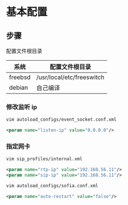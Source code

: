 # 基本配置

## 步骤

配置文件根目录

| 系统    | 配置文件根目录            |
| ------- | ------------------------- |
| freebsd | /usr/local/etc/freeswitch |
| debian  | 自己编译                  |

### 修改监听 ip

```sh
vim autoload_configs/event_socket.conf.xml
```

```xml
<param name="listen-ip" value="0.0.0.0"/>
```

### 指定网卡

```sh
vim sip_profiles/internal.xml
```

```xml
<param name="rtp-ip" value="192.168.56.11"/>
<param name="sip-ip" value="192.168.56.11"/>
```

```sh
vim autoload_configs/sofia.conf.xml
```

```xml
<param name="auto-restart" value="false"/>
```
